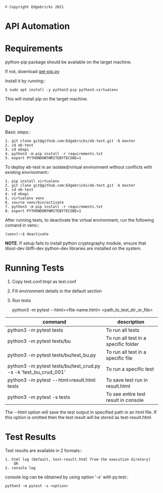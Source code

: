     © Copyright Edgebricks 2021

API Automation
==============
Requirements
============
python-pip package should be available on the target machine.

If not, download [get-pip.py](https://bootstrap.pypa.io/get-pip.py)

Install it by running::

    $ sudo apt install -y python3-pip python3-virtualenv

This will install pip on the target machine.

Deploy
======
Basic steps::

    1. git clone git@github.com:Edgebricks/eb-test.git -b master
    2. cd eb-test
    3. cd ebapi
    4. python3 -m pip install -r requirements.txt
    5. export PYTHONDONTWRITEBYTECODE=1

To deploy eb-test in an isolated/virtual environment without conflicts with existing envrionment::

    1. pip install virtualenv
    2. git clone git@github.com:Edgebricks/eb-test.git -b master
    3. cd eb-test
    4. cd ebapi
    5. virtualenv venv
    6. source venv/bin/activate
    7. python3 -m pip install -r requirements.txt
    8. export PYTHONDONTWRITEBYTECODE=1

After running tests, to deactivate the virtual environment, run the following comand in venv::

    (venv):~$ deactivate

**NOTE**: If setup fails to install python cryptography module, ensure that libssl-dev libffi-dev python-dev libraries are installed on the system.

Running Tests
=============
1. Copy test.conf.tmpl as test.conf
2. Fill environment details in the default section
3. Run tests

    python3 -m pytest --html=<file-name.html> <options> <path_to_test_dir_or_file>

| command | description |
| ------- | ----------- |
| python3 -m pytest tests | To run all tests |
| python3 -m pytest tests/bu | To run all test in a specific folder |
| python3 -m pytest tests/bu/test_bu.py | To run all test in a specific file |
| python3 -m pytest tests/bu/test_crud.py -s -k 'test_bu_crud_001' | To run a specific test |
| python3 -m pytest --html=result.html tests | To save test run in result.html |
| python3 -m pytest -s tests | To see entire test result in console |

The --html option will save the test output in specified path in an html file.
If this option is omitted then the test result will be stored as test-result.html.

Test Results
============
Test results are available in 2 formats::

    1. html log (Default, test-result.html from the execution diretory)
        OR
    2. console log

console log can be obtained by using option '-s' with py.test::

    python3 -m pytest -s <option>
